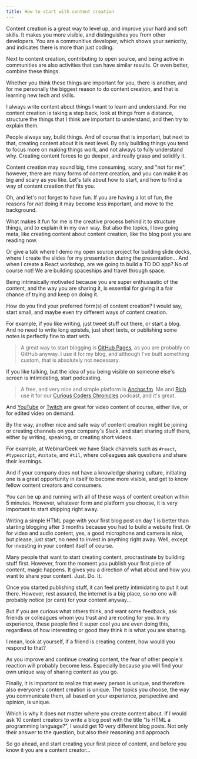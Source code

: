 ```yaml
---
title: How to start with content creation
---
```


Content creation is a great way to level up, and improve your hard and soft skills. It makes you more visible, and distinguishes you from other developers. You are a communitive developer, which shows your seniority, and indicates there is more than just coding.

Next to content creation, contributing to open source, and being active in communities are also activities that can have similar results. Or even better, combine these things.

Whether you think these things are important for you, there is another, and for me personally the biggest reason to do content creation, and that is learning new tech and skills.

I always write content about things I want to learn and understand. For me content creation is taking a step back, look at things from a distance, structure the things that I think are important to understand, and then try to explain them.

People always say, build things. And of course that is important, but next to that, creating content about it is next level. By only building things you tend to focus more on making things work, and not always to fully understand why. Creating content forces to go deeper, and really grasp and solidify it.

Content creation may sound big, time consuming, scary, and "not for me", however, there are many forms of content creation, and you can make it as big and scary as you like. Let's talk about how to start, and how to find a way of content creation that fits you. 

Oh, and let's not forget to have fun. If you are having a lot of fun, the reasons for _not_ doing it may become less important, and move to the background.

What makes it fun for me is the creative process behind it to structure things, and to explain it in my own way. But also the topics, I love going meta, like creating content about content creation, like the blog post you are reading now.

Or give a talk where I demo my open source project for building slide decks, where I create the slides for my presentation during the presentation... And when I create a React workshop, are we going to build a TO DO app? No of course not! We are building spaceships and travel through space.

Being intrinsically motivated because you are super enthusiastic of the content, and the way you are sharing it, is essential for giving it a fair chance of trying and keep on doing it.

How do you find your preferred form(s) of content creation? I would say, start small, and maybe even try different ways of content creation. 

For example, if you like writing, just tweet stuff out there, or start a blog. And no need to write long epistels, just short texts, or publishing some notes is perfectly fine to start with.

> A great way to start blogging is [GitHub Pages](https://pages.github.com/), as you are probably on GitHub anyway. I use it for my blog, and although I've built something custom, that is absolutely not necessary.

If you like talking, but the idea of you being visible on someone else's screen is intimidating, start podcasting.

> A free, and very nice and simple platform is [Anchor.fm](https://anchor.fm). Me and [Rich](https://richstone.io) use it for our [Curious Coders Chronicles](https://anchor.fm/curious-coder) podcast, and it's great.

And [YouTube](https://youtube.com) or [Twitch](https://twitch.com) are great for video content of course, either live, or for edited video on demand.

By the way, another nice and safe way of content creation might be joining or creating channels on your company's Slack, and start sharing stuff there, either by writing, speaking, or creating short videos.

For example, at WebinarGeek we have Slack channels such as `#react`, `#typescript`, `#xstate`, and `#til`, where colleagues ask questions and share their learnings.

And if your company does not have a knowledge sharing culture, initiating one is a great opportunity in itself to become more visible, and get to know fellow content creators and consumers.

You can be up and running with all of these ways of content creation within 5 minutes. However, whatever form and platform you choose, it is very important to start shipping right away. 

Writing a simple HTML page with your first blog post on day 1 is better than starting blogging after 3 months because you had to build a website first. Or for video and audio content, yes, a good microphone and camera is nice, but please, just start, no need to invest in anything right away. Well, except for investing in your content itself of course.

Many people that want to start creating content, procrastinate by building stuff first. However, from the moment you publish your first piece of content, magic happens. It gives you a direction of what about and how you want to share your content. Just. Do. It.

Once you started publishing stuff, it can feel pretty intimidating to put it out there. However, rest assured, the internet is a big place, so no one will probably notice (or care) for your content anyway...

But if you are curious what others think, and want some feedback, ask friends or colleagues whom you trust and are rooting for you. In my experience, these people find it super cool you are even doing this, regardless of how interesting or good they think it is what you are sharing.

I mean, look at yourself, if a friend is creating content, how would you respond to that?

As you improve and continue creating content, the fear of other people's reaction will probably become less. Especially because you will find your own unique way of sharing content as you go.

Finally, it is important to realize that every person is unique, and therefore also everyone's content creation is unique. The topics you choose, the way you communicate them, all based on your experience, perspective and opinion, is unique.

Which is why it does not matter where you create content about. If I would ask 10 content creators to write a blog post with the title "Is HTML a programming language?", I would get 10 very different blog posts. Not only their answer to the question, but also their reasoning and approach.

So go ahead, and start creating your first piece of content, and before you know it you are a content creator...